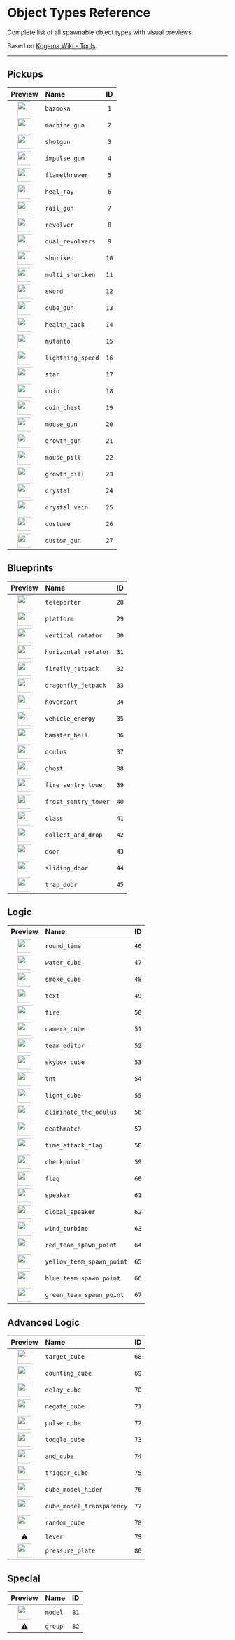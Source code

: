 # Object Types Reference

Complete list of all spawnable object types with visual previews.

Based on [Kogama Wiki - Tools](https://kogama.fandom.com/wiki/Tools).

---

## Pickups

| Preview | Name | ID |
|:-------:|:-----|:--:|
| <img src="https://static.wikia.nocookie.net/kogama_gamepedia_en/images/5/55/T_Bazooka_Default_Icon.png" height="32"> | `bazooka` | `1` |
| <img src="https://static.wikia.nocookie.net/kogama_gamepedia_en/images/b/b9/T_MachineGun_Default_Icon.png" height="32"> | `machine_gun` | `2` |
| <img src="https://static.wikia.nocookie.net/kogama_gamepedia_en/images/3/3e/T_Shotgun_Default_Icon.png" height="32"> | `shotgun` | `3` |
| <img src="https://static.wikia.nocookie.net/kogama_gamepedia_en/images/3/31/T_ImpulseGun_Default_Icon.png" height="32"> | `impulse_gun` | `4` |
| <img src="https://static.wikia.nocookie.net/kogama_gamepedia_en/images/8/86/T_Flamethrower_Default_Icon.png" height="32"> | `flamethrower` | `5` |
| <img src="https://static.wikia.nocookie.net/kogama_gamepedia_en/images/2/28/T_HealRay_Default_Icon.png" height="32"> | `heal_ray` | `6` |
| <img src="https://static.wikia.nocookie.net/kogama_gamepedia_en/images/7/72/T_Railgun_Default_Icon.png" height="32"> | `rail_gun` | `7` |
| <img src="https://static.wikia.nocookie.net/kogama_gamepedia_en/images/c/c6/T_Revolver_Default_Icon.png" height="32"> | `revolver` | `8` |
| <img src="https://static.wikia.nocookie.net/kogama_gamepedia_en/images/a/a5/T_DualRevolvers_Default_Icon.png" height="32"> | `dual_revolvers` | `9` |
| <img src="https://static.wikia.nocookie.net/kogama_gamepedia_en/images/d/d7/T_Shuriken_Default_Icon.png" height="32"> | `shuriken` | `10` |
| <img src="https://static.wikia.nocookie.net/kogama_gamepedia_en/images/8/8a/T_MultiShuriken_Default_Icon.png" height="32"> | `multi_shuriken` | `11` |
| <img src="https://static.wikia.nocookie.net/kogama_gamepedia_en/images/9/97/T_Sword_Default_Icon.png" height="32"> | `sword` | `12` |
| <img src="https://static.wikia.nocookie.net/kogama_gamepedia_en/images/0/04/T_CubeGun_Default_Icon.png" height="32"> | `cube_gun` | `13` |
| <img src="https://static.wikia.nocookie.net/kogama_gamepedia_en/images/f/fb/T_Healthpack_Default_Icon.png" height="32"> | `health_pack` | `14` |
| <img src="https://static.wikia.nocookie.net/kogama_gamepedia_en/images/f/fc/T_Mutanto_Default_Icon.png" height="32"> | `mutanto` | `15` |
| <img src="https://static.wikia.nocookie.net/kogama_gamepedia_en/images/e/ef/T_LightningSpeed_Default_Icon.png" height="32"> | `lightning_speed` | `16` |
| <img src="https://static.wikia.nocookie.net/kogama_gamepedia_en/images/6/62/T_Star_Default_Icon.png" height="32"> | `star` | `17` |
| <img src="https://static.wikia.nocookie.net/kogama_gamepedia_en/images/b/b2/T_Coin_Default_Icon.png" height="32"> | `coin` | `18` |
| <img src="https://static.wikia.nocookie.net/kogama_gamepedia_en/images/6/6e/T_CoinChest_Default_Icon.png" height="32"> | `coin_chest` | `19` |
| <img src="https://static.wikia.nocookie.net/kogama_gamepedia_en/images/a/a6/T_MouseGun_Default_Icon.png" height="32"> | `mouse_gun` | `20` |
| <img src="https://static.wikia.nocookie.net/kogama_gamepedia_en/images/4/4b/T_GrowthGun_Default_Icon.png" height="32"> | `growth_gun` | `21` |
| <img src="https://static.wikia.nocookie.net/kogama_gamepedia_en/images/5/57/T_MousePill_Default_Icon.png" height="32"> | `mouse_pill` | `22` |
| <img src="https://static.wikia.nocookie.net/kogama_gamepedia_en/images/3/38/T_GrowthPill_Default_Icon.png" height="32"> | `growth_pill` | `23` |
| <img src="https://static.wikia.nocookie.net/kogama_gamepedia_en/images/2/24/T_Crystal_Default_Icon.png" height="32"> | `crystal` | `24` |
| <img src="https://static.wikia.nocookie.net/kogama_gamepedia_en/images/a/a8/T_CrystalVein_Default_Icon.png" height="32"> | `crystal_vein` | `25` |
| <img src="https://static.wikia.nocookie.net/kogama_gamepedia_en/images/5/54/T_Costume_Default_Icon.png" height="32"> | `costume` | `26` |
| <img src="https://static.wikia.nocookie.net/kogama_gamepedia_en/images/9/95/T_Custom_Gun_Default_Icon.png" height="32"> | `custom_gun` | `27` |

## Blueprints

| Preview | Name | ID |
|:-------:|:-----|:--:|
| <img src="https://static.wikia.nocookie.net/kogama_gamepedia_en/images/0/0e/T_Teleporter_Default_Icon.png" height="32"> | `teleporter` | `28` |
| <img src="https://static.wikia.nocookie.net/kogama_gamepedia_en/images/8/80/T_Platform_Default_Icon.png" height="32"> | `platform` | `29` |
| <img src="https://static.wikia.nocookie.net/kogama_gamepedia_en/images/9/9b/T_VerticalRotator_Default_Icon.png" height="32"> | `vertical_rotator` | `30` |
| <img src="https://static.wikia.nocookie.net/kogama_gamepedia_en/images/3/34/T_HorizontalRotator_Default_Icon.png" height="32"> | `horizontal_rotator` | `31` |
| <img src="https://static.wikia.nocookie.net/kogama_gamepedia_en/images/c/c8/T_FireflyJetpack_Default_Icon.png" height="32"> | `firefly_jetpack` | `32` |
| <img src="https://static.wikia.nocookie.net/kogama_gamepedia_en/images/d/d7/T_DragonflyJetpack_Default_Icon.png" height="32"> | `dragonfly_jetpack` | `33` |
| <img src="https://static.wikia.nocookie.net/kogama_gamepedia_en/images/d/db/T_Hovercraft_Default_Icon.png" height="32"> | `hovercart` | `34` |
| <img src="https://static.wikia.nocookie.net/kogama_gamepedia_en/images/7/73/T_VehicleEnergy_Default_Icon.png" height="32"> | `vehicle_energy` | `35` |
| <img src="https://static.wikia.nocookie.net/kogama_gamepedia_en/images/5/56/T_HamsterBall_Default_Icon.png" height="32"> | `hamster_ball` | `36` |
| <img src="https://static.wikia.nocookie.net/kogama_gamepedia_en/images/e/e9/Oculus_gigantic_eye.png" height="32"> | `oculus` | `37` |
| <img src="https://static.wikia.nocookie.net/kogama_gamepedia_en/images/8/8b/T_Ghost_Default_Icon.png" height="32"> | `ghost` | `38` |
| <img src="https://static.wikia.nocookie.net/kogama_gamepedia_en/images/d/de/T_FireSentryTower_Default_Icon.png" height="32"> | `fire_sentry_tower` | `39` |
| <img src="https://static.wikia.nocookie.net/kogama_gamepedia_en/images/5/52/T_FrostSentryTower_Default_Icon.png" height="32"> | `frost_sentry_tower` | `40` |
| <img src="https://static.wikia.nocookie.net/kogama_gamepedia_en/images/c/ce/T_Class_Default_Icon.png" height="32"> | `class` | `41` |
| <img src="https://static.wikia.nocookie.net/kogama_gamepedia_en/images/6/6d/T_CollectAndDrop_Default_Icon.png" height="32"> | `collect_and_drop` | `42` |
| <img src="https://static.wikia.nocookie.net/kogama_gamepedia_en/images/7/79/T_Door_Default_Icon.png" height="32"> | `door` | `43` |
| <img src="https://static.wikia.nocookie.net/kogama_gamepedia_en/images/5/57/T_SlidingDoor_Default_Icon.png" height="32"> | `sliding_door` | `44` |
| <img src="https://static.wikia.nocookie.net/kogama_gamepedia_en/images/8/8f/T_TrapDoor_Default_Icon.png" height="32"> | `trap_door` | `45` |

## Logic

| Preview | Name | ID |
|:-------:|:-----|:--:|
| <img src="https://static.wikia.nocookie.net/kogama_gamepedia_en/images/6/64/T_RoundTime_Default_Icon.png" height="32"> | `round_time` | `46` |
| <img src="https://static.wikia.nocookie.net/kogama_gamepedia_en/images/2/2b/T_WaterCube_Default_Icon.png" height="32"> | `water_cube` | `47` |
| <img src="https://static.wikia.nocookie.net/kogama_gamepedia_en/images/e/e7/T_SmokeCube_Default_Icon.png" height="32"> | `smoke_cube` | `48` |
| <img src="https://static.wikia.nocookie.net/kogama_gamepedia_en/images/7/71/T_Text_Default_Icon.png" height="32"> | `text` | `49` |
| <img src="https://static.wikia.nocookie.net/kogama_gamepedia_en/images/f/fe/T_Fire_Default_Icon.png" height="32"> | `fire` | `50` |
| <img src="https://static.wikia.nocookie.net/kogama_gamepedia_en/images/1/1e/T_CameraCube_Default_Icon.png" height="32"> | `camera_cube` | `51` |
| <img src="https://static.wikia.nocookie.net/kogama_gamepedia_en/images/a/a3/T_TeamEditor_Default_Icon.png" height="32"> | `team_editor` | `52` |
| <img src="https://static.wikia.nocookie.net/kogama_gamepedia_en/images/9/90/T_SkyboxCube_Default_Icon.png" height="32"> | `skybox_cube` | `53` |
| <img src="https://static.wikia.nocookie.net/kogama_gamepedia_en/images/3/3e/T_TNT_Default_Icon.png" height="32"> | `tnt` | `54` |
| <img src="https://static.wikia.nocookie.net/kogama_gamepedia_en/images/8/80/T_LightCube_Default_Icon.png" height="32"> | `light_cube` | `55` |
| <img src="https://static.wikia.nocookie.net/kogama_gamepedia_en/images/b/b4/T_EliminatetheOculus_Default_Icon.png" height="32"> | `eliminate_the_oculus` | `56` |
| <img src="https://static.wikia.nocookie.net/kogama_gamepedia_en/images/1/1d/T_DeathMatch_Default_Icon.png" height="32"> | `deathmatch` | `57` |
| <img src="https://static.wikia.nocookie.net/kogama_gamepedia_en/images/2/2f/Turist_wiht_Flag_time.png" height="32"> | `time_attack_flag` | `58` |
| <img src="https://static.wikia.nocookie.net/kogama_gamepedia_en/images/5/50/T_Checkpoint_Default_Icon.png" height="32"> | `checkpoint` | `59` |
| <img src="https://static.wikia.nocookie.net/kogama_gamepedia_en/images/3/39/T_Flag_Default_Icon.png" height="32"> | `flag` | `60` |
| <img src="https://static.wikia.nocookie.net/kogama_gamepedia_en/images/5/5b/Speaker.png.png.png" height="32"> | `speaker` | `61` |
| <img src="https://static.wikia.nocookie.net/kogama_gamepedia_en/images/9/92/Speaker.png.png" height="32"> | `global_speaker` | `62` |
| <img src="https://static.wikia.nocookie.net/kogama_gamepedia_en/images/9/9f/T_WindTurbine_Default_Icon.png" height="32"> | `wind_turbine` | `63` |
| <img src="https://static.wikia.nocookie.net/kogama_gamepedia_en/images/6/67/T_BlueTeamSpawnPoint_Default_Icon.png" height="32"> | `red_team_spawn_point` | `64` |
| <img src="https://static.wikia.nocookie.net/kogama_gamepedia_en/images/6/67/T_BlueTeamSpawnPoint_Default_Icon.png" height="32"> | `yellow_team_spawn_point` | `65` |
| <img src="https://static.wikia.nocookie.net/kogama_gamepedia_en/images/6/67/T_BlueTeamSpawnPoint_Default_Icon.png" height="32"> | `blue_team_spawn_point` | `66` |
| <img src="https://static.wikia.nocookie.net/kogama_gamepedia_en/images/6/67/T_BlueTeamSpawnPoint_Default_Icon.png" height="32"> | `green_team_spawn_point` | `67` |

## Advanced Logic

| Preview | Name | ID |
|:-------:|:-----|:--:|
| <img src="https://static.wikia.nocookie.net/kogama_gamepedia_en/images/4/4a/T_TargetCube_Default_Icon.png" height="32"> | `target_cube` | `68` |
| <img src="https://static.wikia.nocookie.net/kogama_gamepedia_en/images/2/22/T_CountingCube_Default_Icon.png" height="32"> | `counting_cube` | `69` |
| <img src="https://static.wikia.nocookie.net/kogama_gamepedia_en/images/0/02/T_DelayCube_Default_Icon.png" height="32"> | `delay_cube` | `70` |
| <img src="https://static.wikia.nocookie.net/kogama_gamepedia_en/images/2/2d/T_NegateCube_Default_Icon.png" height="32"> | `negate_cube` | `71` |
| <img src="https://static.wikia.nocookie.net/kogama_gamepedia_en/images/c/cf/T_PulseCube_Default_Icon.png" height="32"> | `pulse_cube` | `72` |
| <img src="https://static.wikia.nocookie.net/kogama_gamepedia_en/images/3/30/T_ToggleCube_Default_Icon.png" height="32"> | `toggle_cube` | `73` |
| <img src="https://static.wikia.nocookie.net/kogama_gamepedia_en/images/4/4c/T_AndCube_Default_Icon.png" height="32"> | `and_cube` | `74` |
| <img src="https://static.wikia.nocookie.net/kogama_gamepedia_en/images/1/15/T_TriggerCube_Default_Icon.png" height="32"> | `trigger_cube` | `75` |
| <img src="https://static.wikia.nocookie.net/kogama_gamepedia_en/images/1/18/T_Cube_Model_Hider_Old_Icon.png" height="32"> | `cube_model_hider` | `76` |
| <img src="https://static.wikia.nocookie.net/kogama_gamepedia_en/images/5/56/T_CubeModelTransparency_Default_Icon.png" height="32"> | `cube_model_transparency` | `77` |
| <img src="https://static.wikia.nocookie.net/kogama_gamepedia_en/images/f/fb/T_RandomCube_Default_Icon.png" height="32"> | `random_cube` | `78` |
| ⚠️ | `lever` | `79` |
| <img src="https://static.wikia.nocookie.net/kogama_gamepedia_en/images/f/fc/T_PressurePlate_Default_Icon.png" height="32"> | `pressure_plate` | `80` |

## Special

| Preview | Name | ID |
|:-------:|:-----|:--:|
| <img src="https://static.wikia.nocookie.net/kogama_gamepedia_en/images/e/e8/T_LightConcrete_Default_Icon.png" height="32"> | `model` | `81` |
| ⚠️ | `group` | `82` |

